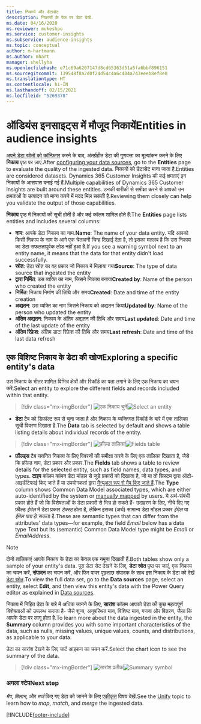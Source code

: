 ```yaml
---
title: निकायें और डेटासेट
description: निकायों के पेज पर डेटा देखें.
ms.date: 04/16/2020
ms.reviewer: mukeshpo
ms.service: customer-insights
ms.subservice: audience-insights
ms.topic: conceptual
author: m-hartmann
ms.author: mhart
manager: shellyha
ms.openlocfilehash: e71c69a6207147d8cd65363d51a5fa6bbf896151
ms.sourcegitcommit: 139548f8a2d0f24d54c4a6c404a743eeeb8ef8e0
ms.translationtype: HT
ms.contentlocale: hi-IN
ms.lasthandoff: 02/15/2021
ms.locfileid: "5269378"
---
```

# <a name="entities-in-audience-insights"></a><span data-ttu-id="01746-103">ऑडियंस इनसाइट्स में मौजूद निकायें</span><span class="sxs-lookup"><span data-stu-id="01746-103">Entities in audience insights</span></span>

<span data-ttu-id="01746-104">[अपने डेटा स्रोतों को कॉन्फ़िगर](data-sources.md) करने के बाद, अंतर्ग्रहीत डेटा की गुणवत्ता का मूल्यांकन करने के लिए **निकाय** पृष्ठ पर जाएं.</span><span class="sxs-lookup"><span data-stu-id="01746-104">After [configuring your data sources](data-sources.md), go to the **Entities** page to evaluate the quality of the ingested data.</span></span> <span data-ttu-id="01746-105">निकायों को डेटासेट माना जाता है.</span><span class="sxs-lookup"><span data-stu-id="01746-105">Entities are considered datasets.</span></span> <span data-ttu-id="01746-106">Dynamics 365 Customer Insights की कई क्षमताएं इन निकायों के आसपास बनाई गई हैं.</span><span class="sxs-lookup"><span data-stu-id="01746-106">Multiple capabilities of Dynamics 365 Customer Insights are built around these entities.</span></span> <span data-ttu-id="01746-107">उनकी बारीकी से समीक्षा करने से आपको उन क्षमताओं के उत्पादन को मान्य करने में मदद मिल सकती है.</span><span class="sxs-lookup"><span data-stu-id="01746-107">Reviewing them closely can help you validate the output of those capabilities.</span></span>

<span data-ttu-id="01746-108">**निकाय** पृष्ठ में निकायों की सूची होती है और कई कॉलम शामिल होते हैं:</span><span class="sxs-lookup"><span data-stu-id="01746-108">The **Entities** page lists entities and includes several columns:</span></span>

- <span data-ttu-id="01746-109">**नाम**: आपके डेटा निकाय का नाम.</span><span class="sxs-lookup"><span data-stu-id="01746-109">**Name**: The name of your data entity.</span></span> <span data-ttu-id="01746-110">यदि आपको किसी निकाय के नाम के आगे एक चेतावनी चिन्ह दिखाई देता है, तो इसका मतलब है कि उस निकाय का डेटा सफलतापूर्वक लोड नहीं हुआ है.</span><span class="sxs-lookup"><span data-stu-id="01746-110">If you see a warning symbol next to an entity name, it means that the data for that entity didn't load successfully.</span></span>
- <span data-ttu-id="01746-111">**स्रोत**: डेटा स्रोत का वह प्रकार जो निकाय में मिलाया गया</span><span class="sxs-lookup"><span data-stu-id="01746-111">**Source**: The type of data source that ingested the entity</span></span>
- <span data-ttu-id="01746-112">**द्वारा निर्मित**: उस व्यक्ति का नाम, जिसने निकाय बनाया</span><span class="sxs-lookup"><span data-stu-id="01746-112">**Created by**: Name of the person who created the entity</span></span>
- <span data-ttu-id="01746-113">**निर्मित**: निकाय निर्माण की तिथि और समय</span><span class="sxs-lookup"><span data-stu-id="01746-113">**Created**: Date and time of the entity creation</span></span>
- <span data-ttu-id="01746-114">**अद्यतन**: उस व्यक्ति का नाम जिसने निकाय को अद्यतन किया</span><span class="sxs-lookup"><span data-stu-id="01746-114">**Updated by**: Name of the person who updated the entity</span></span>
- <span data-ttu-id="01746-115">**अंतिम अद्यतन**: निकाय के अंतिम अद्यतन की तिथि और समय</span><span class="sxs-lookup"><span data-stu-id="01746-115">**Last updated**: Date and time of the last update of the entity</span></span>
- <span data-ttu-id="01746-116">**अंतिम रिफ्रेश**: अंतिम डाटा रिफ्रेश की तिथि और समय</span><span class="sxs-lookup"><span data-stu-id="01746-116">**Last refresh**: Date and time of the last data refresh</span></span>

## <a name="exploring-a-specific-entitys-data"></a><span data-ttu-id="01746-117">एक विशिष्ट निकाय के डेटा की खोज</span><span class="sxs-lookup"><span data-stu-id="01746-117">Exploring a specific entity's data</span></span>

<span data-ttu-id="01746-118">उस निकाय के भीतर शामिल विभिन्न क्षेत्रों और रिकॉर्ड का पता लगाने के लिए एक निकाय का चयन करें.</span><span class="sxs-lookup"><span data-stu-id="01746-118">Select an entity to explore the different fields and records included within that entity.</span></span>

> [!div class="mx-imgBorder"]
> <span data-ttu-id="01746-119">![एक निकाय चुनें](media/data-manager-entities-data.png "एक निकाय चुनें")</span><span class="sxs-lookup"><span data-stu-id="01746-119">![Select an entity](media/data-manager-entities-data.png "Select an entity")</span></span>

- <span data-ttu-id="01746-120">**डेटा** टैब को डिफ़ॉल्ट रूप से चुना जाता है और निकाय के व्यक्तिगत रिकॉर्ड के बारे में एक तालिका सूची विवरण दिखाता है.</span><span class="sxs-lookup"><span data-stu-id="01746-120">The **Data** tab is selected by default and shows a table listing details about individual records of the entity.</span></span>

> [!div class="mx-imgBorder"]
> <span data-ttu-id="01746-121">![फ़ील्ड तालिका](media/data-manager-entities-fields.PNG "फ़ील्ड तालिका")</span><span class="sxs-lookup"><span data-stu-id="01746-121">![Fields table](media/data-manager-entities-fields.PNG "Fields table")</span></span>

- <span data-ttu-id="01746-122">**फ़ील्ड्स** टैब चयनित निकाय के लिए विवरणों की समीक्षा करने के लिए एक तालिका दिखाता है, जैसे कि फ़ील्ड नाम, डेटा प्रकार और प्रकार.</span><span class="sxs-lookup"><span data-stu-id="01746-122">The **Fields** tab shows a table to review details for the selected entity, such as field names, data types, and types.</span></span> <span data-ttu-id="01746-123">**टाइप** कॉलम कॉमन डेटा मॉडल से जुड़े प्रकारों को दिखाता है, जो या तो सिस्टम द्वारा ऑटो-आइडेंटिफाई किए जाते हैं या उपयोगकर्ता द्वारा [मैन्युअल रूप से मैप किए जाते हैं](map-entities.md).</span><span class="sxs-lookup"><span data-stu-id="01746-123">The **Type** column shows Common Data Model associated types, which are either auto-identified by the system or [manually mapped](map-entities.md) by users.</span></span> <span data-ttu-id="01746-124">ये अर्थ-संबंधी प्रकार होते हैं जो कि विशेषताओं के डेटा प्रकारों से भिन्न हो सकते हैं- उदाहरण के लिए, नीचे दिए गए फ़ील्ड *ईमेल* में डेटा प्रकार *टेक्स्ट* होता है, लेकिन इसका (अर्थ) सामान्य डेटा मॉडल प्रकार *ईमेल* या *ईमेल पता* हो सकता है.</span><span class="sxs-lookup"><span data-stu-id="01746-124">These are semantic types that can differ from the attributes' data types—for example, the field *Email* below has a data type *Text* but its (semantic) Common Data Model type might be *Email* or *EmailAddress*.</span></span>

> [!NOTE]
> <span data-ttu-id="01746-125">दोनों तालिकाएं आपके निकाय के डेटा का केवल एक नमूना दिखाती हैं.</span><span class="sxs-lookup"><span data-stu-id="01746-125">Both tables show only a sample of your entity's data.</span></span> <span data-ttu-id="01746-126">पूरा डेटा सेट देखने के लिए, **डेटा स्रोत** पृष्ठ पर जाएं, एक निकाय का चयन करें, **संपादन** का चयन करें, और फिर पावर पूछताछ संपादक के साथ इस निकाय के डेटा को देखें [डेटा स्रोत](data-sources.md).</span><span class="sxs-lookup"><span data-stu-id="01746-126">To view the full data set, go to the **Data sources** page, select an entity, select **Edit**, and then view this entity's data with the Power Query editor as explained in [Data sources](data-sources.md).</span></span>

<span data-ttu-id="01746-127">निकाय में निहित डेटा के बारे में अधिक जानने के लिए, **सारांश** कॉलम आपको डेटा की कुछ महत्वपूर्ण विशेषताओं को उपलब्ध कराता है- जैसे शून्य, अनुपस्थित मान, विशिष्ट मान, गणना और वितरण, जैसा कि आपके डेटा पर लागू होता है.</span><span class="sxs-lookup"><span data-stu-id="01746-127">To learn more about the data ingested in the entity, the **Summary** column provides you with some important characteristics of the data, such as nulls, missing values, unique values, counts, and distributions, as applicable to your data.</span></span>

<span data-ttu-id="01746-128">डेटा का सारांश देखने के लिए चार्ट आइकन का चयन करें.</span><span class="sxs-lookup"><span data-stu-id="01746-128">Select the chart icon to see the summary of the data.</span></span>

> [!div class="mx-imgBorder"]
> <span data-ttu-id="01746-129">![सारांश प्रतीक](media/data-manager-entities-summary.png "डेटा सारांश तालिका")</span><span class="sxs-lookup"><span data-stu-id="01746-129">![Summary symbol](media/data-manager-entities-summary.png "Data summary table")</span></span>

### <a name="next-step"></a><span data-ttu-id="01746-130">अगला स्टेप</span><span class="sxs-lookup"><span data-stu-id="01746-130">Next step</span></span>

<span data-ttu-id="01746-131">*मैप*, *मिलान*, और *मर्ज* किए गए डेटा को जानने के लिए [एकीकृत](data-unification.md) विषय देखें.</span><span class="sxs-lookup"><span data-stu-id="01746-131">See the [Unify](data-unification.md) topic to learn how to *map*, *match*, and *merge* the ingested data.</span></span>


[!INCLUDE[footer-include](../includes/footer-banner.md)]